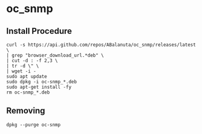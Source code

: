 # oc_snmp

## Install Procedure


```
curl -s https://api.github.com/repos/ABalanuta/oc_snmp/releases/latest \
| grep "browser_download_url.*deb" \
| cut -d : -f 2,3 \
| tr -d \" \
| wget -i -
sudo apt update
sudo dpkg -i oc-snmp_*.deb
sudo apt-get install -fy
rm oc-snmp_*.deb
```


## Removing 
```
dpkg --purge oc-snmp
```
